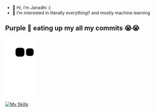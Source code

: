 - 👋 Hi, I’m Janadhi :)
- 👀 I’m interested in literally everything!! and mostly machine learning

## Purple 🐍 eating up my all my commits 😭😭
![snake gif](https://github.com/Janadhi14/Janadhi14/blob/output/github-contribution-grid-snake.svg)



[![My Skills](https://skillicons.dev/icons?i=java,py,c,gitlab,,linux,html,css)](https://skillicons.dev)
